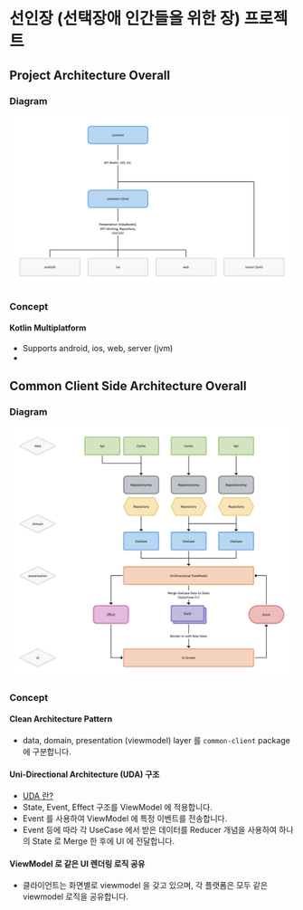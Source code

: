 # 선인장 (선택장애 인간들을 위한 장) 프로젝트

## Project Architecture Overall

### Diagram

![Project Architecture](images/Saboten.png)

### Concept
#### Kotlin Multiplatform
- Supports android, ios, web, server (jvm)
- 

## Common Client Side Architecture Overall

### Diagram

![Project Architecture](images/Saboten%20Client%20Architecture.png)

### Concept
#### Clean Architecture Pattern
- data, domain, presentation (viewmodel) layer 를 `common-client` package 에 구분합니다.

#### Uni-Directional Architecture (UDA) 구조
- [UDA 란?](https://proandroiddev.com/unidirectional-data-flow-on-android-the-blog-post-part-1-cadcf88c72f5)
- State, Event, Effect 구조를 ViewModel 에 적용합니다.
- Event 를 사용하여 ViewModel 에 특정 이벤트를 전송합니다.
- Event 등에 따라 각 UseCase 에서 받은 데이터를 Reducer 개념을 사용하여 하나의 State 로 Merge 한 후에 UI 에 전달합니다.

#### ViewModel 로 같은 UI 렌더링 로직 공유
- 클라이언트는 화면별로 viewmodel 을 갖고 있으며, 각 플랫폼은 모두 같은 viewmodel 로직을 공유합니다.
